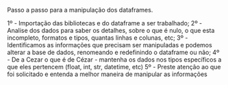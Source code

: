 Passo a passo para a manipulação dos dataframes.

1º - Importação das bibliotecas e do dataframe a ser trabalhado; 
2º - Analise dos dados para saber os detalhes, sobre o que é nulo, o que esta incompleto, formatos e tipos, quantas linhas e colunas, etc; 
3º - Identificamos as informações que precisam ser manipuladas e podemos alterar a base de dados, renomeando e redefinindo o dataframe ou não; 
4º - De a Cezar o que é de Cézar - mantenha os dados nos tipos específicos a que eles pertencem (float, int, str, datetime, etc)
5º - Preste atenção ao que foi solicitado e entenda a melhor maneira de manipular as informações